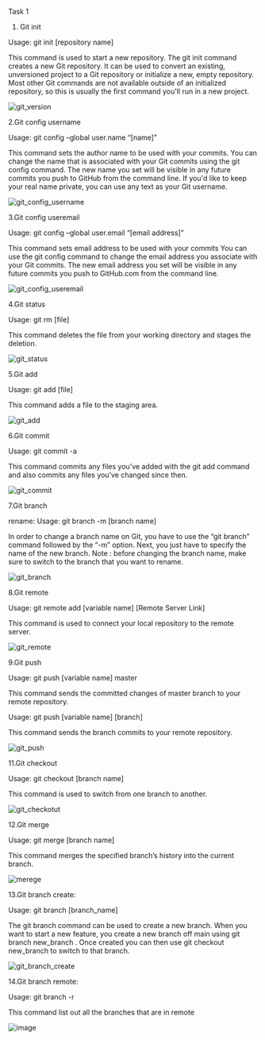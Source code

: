 Task 1

1. Git init

Usage: git init [repository name]

This command is used to start a new repository.
The git init command creates a new Git repository. It can be used to convert an existing, unversioned project to a Git repository or initialize a new, empty repository. Most other Git commands are not available outside of an initialized repository, so this is usually the first command you'll run in a new project.

![git_version](https://user-images.githubusercontent.com/40556115/193409630-a38f482e-b982-4ef3-a010-78910c10c721.PNG)

2.Git config username

Usage: git config –global user.name “[name]”

This command sets the author name to be used with your commits.
You can change the name that is associated with your Git commits using the git config command. The new name you set will be visible in any future commits you push to GitHub from the command line. If you'd like to keep your real name private, you can use any text as your Git username.

![git_config_username](https://user-images.githubusercontent.com/40556115/193409766-d5fda0cf-08d7-4b36-a2eb-dc0e3ee9224d.PNG)

3.Git config useremail

Usage: git config –global user.email “[email address]”

This command sets email address to be used with your commits
You can use the git config command to change the email address you associate with your Git commits. The new email address you set will be visible in any future commits you push to GitHub.com from the command line.

![git_config_useremail](https://user-images.githubusercontent.com/40556115/193409883-2e5735fb-24a6-4d71-91ef-f51cbdafe94c.PNG)

4.Git status

Usage: git rm [file]

This command deletes the file from your working directory and stages the deletion.

![git_status](https://user-images.githubusercontent.com/40556115/193409908-c3779074-90a9-4169-bf02-dd6f85b9f0ad.PNG)


5.Git add

Usage: git add [file]

This command adds a file to the staging area.

![git_add](https://user-images.githubusercontent.com/40556115/193409947-dfefe15e-1bdb-4ff1-bcd4-448e9e6374d3.PNG)

6.Git commit

Usage: git commit -a

This command commits any files you’ve added with the git add command and also commits any files you’ve changed since then.

![git_commit](https://user-images.githubusercontent.com/40556115/193409971-9870d5ed-a3e8-4cee-b0e1-4894168cc379.PNG)

7.Git branch  

rename:
Usage: git branch -m [branch name]

In order to change a branch name on Git, you have to use the “git branch” command followed by the “-m” option. Next, you just have to specify the name of the new branch. Note : before changing the branch name, make sure to switch to the branch that you want to rename.

![git_branch](https://user-images.githubusercontent.com/40556115/193410052-a9454799-ebfd-48e9-8f79-4c197866e693.PNG)

8.Git remote

Usage: git remote add [variable name] [Remote Server Link]

This command is used to connect your local repository to the remote server.

![git_remote](https://user-images.githubusercontent.com/40556115/193410353-dd050fbc-2299-4da0-95cc-6b4731776523.PNG)

9.Git push

Usage: git push [variable name] master

This command sends the committed changes of master branch to your remote repository.

Usage: git push [variable name] [branch]

This command sends the branch commits to your remote repository.

![git_push](https://user-images.githubusercontent.com/40556115/193410370-6b10889c-5394-436b-81cc-815287560f5f.PNG)

11.Git checkout

Usage: git checkout [branch name]

This command is used to switch from one branch to another.

![git_checkotut](https://user-images.githubusercontent.com/40556115/193410471-1c38538e-cdc3-4370-a873-80742df51dd4.PNG)

12.Git merge

Usage: git merge [branch name]

This command merges the specified branch’s history into the current branch.

![merege](https://user-images.githubusercontent.com/40556115/193410494-e573dbf2-b4d2-4e9d-9a7f-d32e14e9a8ea.PNG)

13.Git branch create:

Usage: git branch [branch_name]

The git branch command can be used to create a new branch. When you want to start a new feature, you create a new branch off main using git branch new_branch . Once created you can then use git checkout new_branch to switch to that branch.

![git_branch_create](https://user-images.githubusercontent.com/40556115/193410406-f3743891-d0d6-4c97-9db9-3297b8c9f060.PNG)

14.Git branch remote:

Usage: git branch -r

This command list out all the branches that are in remote

![image](https://user-images.githubusercontent.com/40556115/193410893-da4a7043-1bad-42c7-9b2f-7335b7dda6d3.png)




